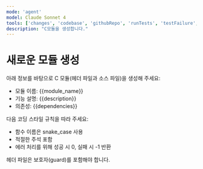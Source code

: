 ```yaml
---
mode: 'agent'
model: Claude Sonnet 4
tools: ['changes', 'codebase', 'githubRepo', 'runTests', 'testFailure', 'cpp']
description: "C모듈을 생성합니다."
---
```



# 새로운 모듈 생성

아래 정보를 바탕으로 C 모듈(헤더 파일과 소스 파일)을 생성해 주세요:

- 모듈 이름: {{module_name}}
- 기능 설명: {{description}}
- 의존성: {{dependencies}}

다음 코딩 스타일 규칙을 따라 주세요:
- 함수 이름은 snake_case 사용
- 적절한 주석 포함
- 에러 처리를 위해 성공 시 0, 실패 시 -1 반환

헤더 파일은 보호자(guard)를 포함해야 합니다.